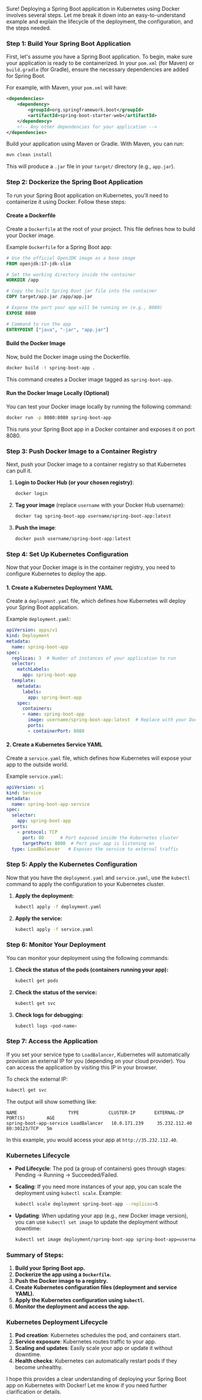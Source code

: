 Sure! Deploying a Spring Boot application in Kubernetes using Docker involves several steps. Let me break it down into an easy-to-understand example and explain the lifecycle of the deployment, the configuration, and the steps needed.

### Step 1: Build Your Spring Boot Application

First, let's assume you have a Spring Boot application. To begin, make sure your application is ready to be containerized. In your `pom.xml` (for Maven) or `build.gradle` (for Gradle), ensure the necessary dependencies are added for Spring Boot.

For example, with Maven, your `pom.xml` will have:

```xml
<dependencies>
    <dependency>
        <groupId>org.springframework.boot</groupId>
        <artifactId>spring-boot-starter-web</artifactId>
    </dependency>
    <!-- Any other dependencies for your application -->
</dependencies>
```

Build your application using Maven or Gradle. With Maven, you can run:

```bash
mvn clean install
```

This will produce a `.jar` file in your `target/` directory (e.g., `app.jar`).

### Step 2: Dockerize the Spring Boot Application

To run your Spring Boot application on Kubernetes, you'll need to containerize it using Docker. Follow these steps:

#### Create a Dockerfile

Create a `Dockerfile` at the root of your project. This file defines how to build your Docker image.

Example `Dockerfile` for a Spring Boot app:

```dockerfile
# Use the official OpenJDK image as a base image
FROM openjdk:17-jdk-slim

# Set the working directory inside the container
WORKDIR /app

# Copy the built Spring Boot jar file into the container
COPY target/app.jar /app/app.jar

# Expose the port your app will be running on (e.g., 8080)
EXPOSE 8080

# Command to run the app
ENTRYPOINT ["java", "-jar", "app.jar"]
```

#### Build the Docker Image

Now, build the Docker image using the Dockerfile.

```bash
docker build -t spring-boot-app .
```

This command creates a Docker image tagged as `spring-boot-app`.

#### Run the Docker Image Locally (Optional)

You can test your Docker image locally by running the following command:

```bash
docker run -p 8080:8080 spring-boot-app
```

This runs your Spring Boot app in a Docker container and exposes it on port 8080.

### Step 3: Push Docker Image to a Container Registry

Next, push your Docker image to a container registry so that Kubernetes can pull it.

1. **Login to Docker Hub (or your chosen registry)**:

   ```bash
   docker login
   ```

2. **Tag your image** (replace `username` with your Docker Hub username):

   ```bash
   docker tag spring-boot-app username/spring-boot-app:latest
   ```

3. **Push the image**:

   ```bash
   docker push username/spring-boot-app:latest
   ```

### Step 4: Set Up Kubernetes Configuration

Now that your Docker image is in the container registry, you need to configure Kubernetes to deploy the app.

#### 1. Create a Kubernetes Deployment YAML

Create a `deployment.yaml` file, which defines how Kubernetes will deploy your Spring Boot application.

Example `deployment.yaml`:

```yaml
apiVersion: apps/v1
kind: Deployment
metadata:
  name: spring-boot-app
spec:
  replicas: 3  # Number of instances of your application to run
  selector:
    matchLabels:
      app: spring-boot-app
  template:
    metadata:
      labels:
        app: spring-boot-app
    spec:
      containers:
      - name: spring-boot-app
        image: username/spring-boot-app:latest  # Replace with your Docker image
        ports:
        - containerPort: 8080
```

#### 2. Create a Kubernetes Service YAML

Create a `service.yaml` file, which defines how Kubernetes will expose your app to the outside world.

Example `service.yaml`:

```yaml
apiVersion: v1
kind: Service
metadata:
  name: spring-boot-app-service
spec:
  selector:
    app: spring-boot-app
  ports:
    - protocol: TCP
      port: 80      # Port exposed inside the Kubernetes cluster
      targetPort: 8080  # Port your app is listening on
  type: LoadBalancer   # Exposes the service to external traffic
```

### Step 5: Apply the Kubernetes Configuration

Now that you have the `deployment.yaml` and `service.yaml`, use the `kubectl` command to apply the configuration to your Kubernetes cluster.

1. **Apply the deployment:**

   ```bash
   kubectl apply -f deployment.yaml
   ```

2. **Apply the service:**

   ```bash
   kubectl apply -f service.yaml
   ```

### Step 6: Monitor Your Deployment

You can monitor your deployment using the following commands:

1. **Check the status of the pods (containers running your app):**

   ```bash
   kubectl get pods
   ```

2. **Check the status of the service:**

   ```bash
   kubectl get svc
   ```

3. **Check logs for debugging:**

   ```bash
   kubectl logs <pod-name>
   ```

### Step 7: Access the Application

If you set your service type to `LoadBalancer`, Kubernetes will automatically provision an external IP for you (depending on your cloud provider). You can access the application by visiting this IP in your browser.

To check the external IP:

```bash
kubectl get svc
```

The output will show something like:

```
NAME                   TYPE           CLUSTER-IP       EXTERNAL-IP      PORT(S)        AGE
spring-boot-app-service LoadBalancer   10.0.171.239     35.232.112.40    80:30123/TCP   5m
```

In this example, you would access your app at `http://35.232.112.40`.

### Kubernetes Lifecycle

* **Pod Lifecycle**: The pod (a group of containers) goes through stages: Pending → Running → Succeeded/Failed.
* **Scaling**: If you need more instances of your app, you can scale the deployment using `kubectl scale`. Example:

  ```bash
  kubectl scale deployment spring-boot-app --replicas=5
  ```
* **Updating**: When updating your app (e.g., new Docker image version), you can use `kubectl set image` to update the deployment without downtime:

  ```bash
  kubectl set image deployment/spring-boot-app spring-boot-app=username/spring-boot-app:latest
  ```

### Summary of Steps:

1. **Build your Spring Boot app.**
2. **Dockerize the app using a `Dockerfile`.**
3. **Push the Docker image to a registry.**
4. **Create Kubernetes configuration files (deployment and service YAML).**
5. **Apply the Kubernetes configuration using `kubectl`.**
6. **Monitor the deployment and access the app.**

### Kubernetes Deployment Lifecycle

1. **Pod creation**: Kubernetes schedules the pod, and containers start.
2. **Service exposure**: Kubernetes routes traffic to your app.
3. **Scaling and updates**: Easily scale your app or update it without downtime.
4. **Health checks**: Kubernetes can automatically restart pods if they become unhealthy.

I hope this provides a clear understanding of deploying your Spring Boot app on Kubernetes with Docker! Let me know if you need further clarification or details.
